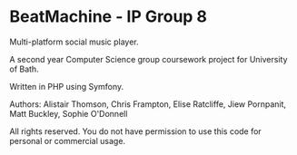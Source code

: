BeatMachine - IP Group 8
===========

Multi-platform social music player.

A second year Computer Science group coursework project for University of Bath.

Written in PHP using Symfony.

Authors:
Alistair Thomson, Chris Frampton, Elise Ratcliffe, Jiew Pornpanit, Matt Buckley, Sophie O'Donnell

All rights reserved. You do not have permission to use this code for personal or commercial usage.
